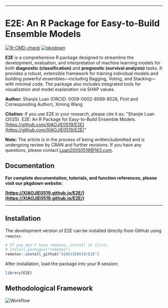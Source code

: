 
---

# E2E: An R Package for Easy-to-Build Ensemble Models

<!-- badges: start -->
[![R-CMD-check](https://github.com/XIAOJIE0519/E2E/actions/workflows/R-CMD-check.yaml/badge.svg)](https://github.com/XIAOJIE0519/E2E/actions/workflows/R-CMD-check.yaml)
[![pkgdown](https://github.com/XIAOJIE0519/E2E/actions/workflows/pkgdown.yaml/badge.svg)](https://github.com/XIAOJIE0519/E2E/actions/workflows/pkgdown.yaml)
<!-- badges: end -->

**E2E** is a comprehensive R package designed to streamline the development, evaluation, and interpretation of machine learning models for both **diagnostic (classification)** and **prognostic (survival analysis)** tasks. It provides a robust, extensible framework for training individual models and building powerful ensembles—including Bagging, Voting, and Stacking—with minimal code. The package also includes integrated tools for visualization and model explanation via SHAP values.

**Author:** Shanjie Luan (ORCID: 0009-0002-8569-8526, First and Corresponding Author), Ximing Wang

**Citation:** If you use E2E in your research, please cite it as:
"Shanjie Luan (2025). E2E: An R Package for Easy-to-Build Ensemble Models. [https://github.com/XIAOJIE0519/E2E](https://github.com/XIAOJIE0519/E2E)"

**Note:** The article is in the process of being written/submitted and is undergoing review by CRAN and further revisions. If you have any questions, please contact [Luan20050519@163.com](mailto:Luan20050519@163.com).

## Documentation

**For complete documentation, tutorials, and function references, please visit our pkgdown website:**

**[https://XIAOJIE0519.github.io/E2E/](https://XIAOJIE0519.github.io/E2E/)**

---

## Installation

The development version of E2E can be installed directly from GitHub using `remotes`.

```R
# If you don't have remotes, install it first:
# install.packages("remotes")
remotes::install_github("XIAOJIE0519/E2E")
```

After installation, load the package into your R session:

```R
library(E2E)
```

## Methodological Framework
![Workflow](https://github.com/user-attachments/assets/6a908218-f84d-4b40-83ed-a6c6acb0fe37)


